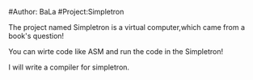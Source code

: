 #Author: BaLa
#Project:Simpletron

The project named Simpletron is a virtual computer,which came from a book's question!

You can wirte code like ASM and run the code in the Simpletron! 

I will write a compiler for simpletron.